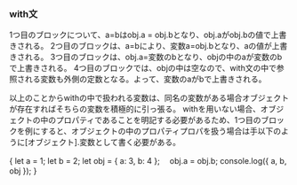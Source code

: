 ### with文
1つ目のブロックについて、a=bはobj.a = obj.bとなり、obj.aがobj.bの値で上書きされる。
2つ目のブロックは、a=bにより、変数a=obj.bとなり、aの値が上書きされる。
3つ目のブロックは、obj.a=変数のbとなり、objの中のaが変数のbで上書きされる。
4つ目のブロックでは、objの中は空なので、with文の中で参照される変数も外側の定数となる。よって、変数のaがbで上書きされる。

以上のことからwithの中で扱われる変数は、同名の変数がある場合オブジェクトが存在すればそちらの変数を積極的に引っ張る。
withを用いない場合、オブジェクトの中のプロパティであることを明記する必要があるため、1つ目のブロックを例にすると、オブジェクトの中のプロパティプロパを扱う場合は手以下のように\[オブジェクト\].変数として書く必要がある。

{
  let a = 1;
  let b = 2;
  let obj = { a: 3, b: 4 };
　obj.a = obj.b;
  console.log({ a, b, obj });
}